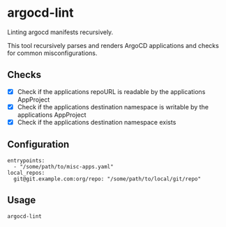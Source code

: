 # argocd-lint

Linting argocd manifests recursively.

This tool recursively parses and renders ArgoCD applications and checks for common
misconfigurations.

## Checks

- [x] Check if the applications repoURL is readable by the applications AppProject
- [x] Check if the applications destination namespace is writable by the applications AppProject
- [x] Check if the applications destination namespace exists

## Configuration

```ỳaml
entrypoints:
  - "/some/path/to/misc-apps.yaml"
local_repos:
  git@git.example.com:org/repo: "/some/path/to/local/git/repo"
```

## Usage

```bash
argocd-lint
```
